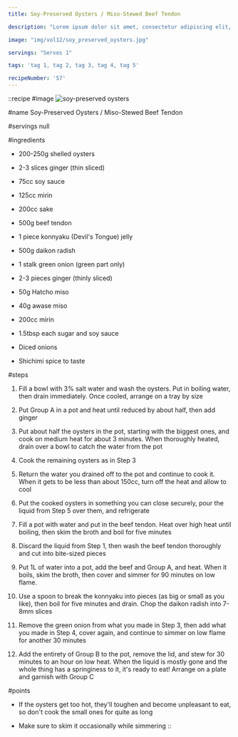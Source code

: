 ```yaml
---
title: Soy-Preserved Oysters / Miso-Stewed Beef Tendon

description: "Lorem ipsum dolor sit amet, consectetur adipiscing elit, sed do eiusmod tempor incididunt ut labore et dolore magna aliqua. Tincidunt eget nullam non nisi est sit amet facilisis."

image: "img/vol12/soy_preserved_oysters.jpg"

servings: "Serves 1"

tags: 'tag 1, tag 2, tag 3, tag 4, tag 5'

recipeNumber: '57'
---
```


::recipe
#image
![soy-preserved oysters](/img/vol12/soy_preserved_oysters.jpg)

#name
Soy-Preserved Oysters / Miso-Stewed Beef Tendon

#servings
null

#ingredients
- 200-250g shelled oysters
- 2-3 slices ginger (thin sliced)

- 75cc soy sauce
- 125cc mirin
- 200cc sake

- 500g beef tendon
- 1 piece konnyaku (Devil's Tongue) jelly
- 500g daikon radish

- 1 stalk green onion (green part only)
- 2-3 pieces ginger (thinly sliced)

- 50g Hatcho miso
- 40g awase miso
- 200cc mirin
- 1.5tbsp each sugar and soy sauce

- Diced onions
- Shichimi spice to taste

#steps
1. Fill a bowl with 3% salt water and wash the oysters. Put in boiling water, then drain immediately. Once cooled, arrange on a tray by size

2. Put Group A in a pot and heat until reduced by about half, then add ginger

3. Put about half the oysters in the pot, starting with the biggest ones, and cook on medium heat for about 3 minutes. When thoroughly heated, drain over a bowl to catch the water from the pot

4. Cook the remaining oysters as in Step 3

5. Return the water you drained off to the pot and continue to cook it. When it gets to be less than about 150cc, turn off the heat and allow to cool

6. Put the cooked oysters in something you can close securely, pour the liquid from Step 5 over them, and refrigerate

7. Fill a pot with water and put in the beef tendon. Heat over high heat until boiling, then skim the broth and boil for five minutes

8. Discard the liquid from Step 1, then wash the beef tendon thoroughly and cut into bite-sized pieces

9. Put 1L of water into a pot, add the beef and Group A, and heat. When it boils, skim the broth, then cover and simmer for 90 minutes on low flame.

10. Use a spoon to break the konnyaku into pieces (as big or small as you like), then boil for five minutes and drain. Chop the daikon radish into 7-8mm slices

11. Remove the green onion from what you made in Step 3, then add what you made in Step 4, cover again, and continue to simmer on low flame for another 30 minutes

12. Add the entirety of Group B to the pot, remove the lid, and stew for 30 minutes to an hour on low heat. When the liquid is mostly gone and the whole thing has a springiness to it, it's ready to eat! Arrange on a plate and garnish with Group C

#points
- If the oysters get too hot, they'll toughen and become unpleasant to eat, so don't cook the small ones for quite as long

- Make sure to skim it occasionally while simmering
::
